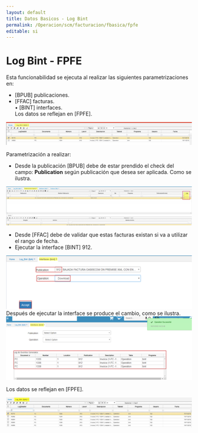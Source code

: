 ```yaml
---
layout: default
title: Datos Basicos - Log Bint
permalink: /Operacion/scm/facturacion/fbasica/fpfe
editable: si
---
```


# Log Bint - FPFE  

Esta funcionabilidad se ejecuta al realizar las siguientes parametrizaciones en:
* [BPUB] publicaciones.  
* [FFAC] facturas.  
• [BINT] interfaces.  
Los datos se reflejan en [FPFE].  


![](fpfe1.png)  

Parametrización a realizar:  
* Desde la publicación [BPUB] debe de estar prendido el check del campo: **Publication** según publicación que desea ser aplicada. Como se ilustra.  

![](fpfe2.png)  

* Desde [FFAC] debe de validar que estas facturas existan si va a utilizar el rango de fecha.  
* Ejecutar la interface [BINT] 912.  

![](fpfe3.png)  
Después de ejecutar la interface se produce el cambio, como se ilustra.  
![](fpfe4.png)

Los datos se reflejan en [FPFE].  

![](fpfe5.png)













